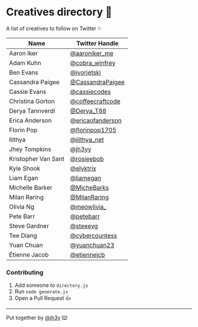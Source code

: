 
# Creatives directory 📖

A list of creatives to follow on Twitter ✨

| Name  | Twitter Handle |
| ------| -------------- |
|Aaron Iker|[@aaroniker_me](https://twitter.com/@aaroniker_me)|
|Adam Kuhn|[@cobra_winfrey](https://twitter.com/@cobra_winfrey)|
|Ben Evans|[@ivorjetski](https://twitter.com/@ivorjetski)|
|Cassandra Paigee|[@CassandraPaigee](https://twitter.com/@CassandraPaigee)|
|Cassie Evans|[@cassiecodes](https://twitter.com/@cassiecodes)|
|Christina Gorton|[@coffeecraftcode](https://twitter.com/@coffeecraftcode)|
|Derya Tanrıverdi|[@Derya_T88](https://twitter.com/@Derya_T88)|
|Erica Anderson|[@ericaofanderson](https://twitter.com/@ericaofanderson)|
|Florin Pop|[@florinpop1705](https://twitter.com/@florinpop1705)|
|Ilithya|[@ilithya_net](https://twitter.com/@ilithya_net)|
|Jhey Tompkins|[@jh3yy](https://twitter.com/@jh3yy)|
|Kristopher Van Sant|[@rosieebob](https://twitter.com/@rosieebob)|
|Kyle Shook|[@elyktrix](https://twitter.com/@elyktrix)|
|Liam Egan|[@liamegan](https://twitter.com/@liamegan)|
|Michelle Barker|[@MicheBarks](https://twitter.com/@MicheBarks)|
|Milan Raring|[@MilanRaring](https://twitter.com/@MilanRaring)|
|Olivia Ng|[@meowlivia_](https://twitter.com/@meowlivia_)|
|Pete Barr|[@petebarr](https://twitter.com/@petebarr)|
|Steve Gardner|[@steeevg](https://twitter.com/@steeevg)|
|Tee Diang|[@cybercountess](https://twitter.com/@cybercountess)|
|Yuan Chuan|[@yuanchuan23](https://twitter.com/@yuanchuan23)|
|Étienne Jacob|[@etiennejcb](https://twitter.com/@etiennejcb)|

### Contributing
1. Add someone to `directory.js`
2. Run `node generate.js`
3. Open a Pull Request 👍

------------------------

Put together by [@jh3y](https://jhey.dev) ⌨️
